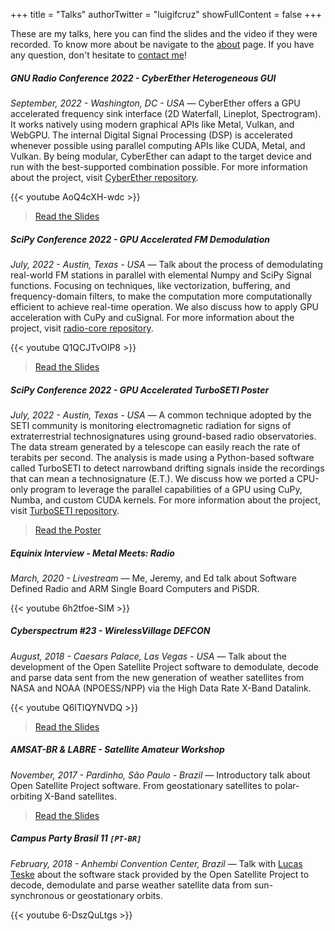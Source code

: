 +++
title = "Talks"
authorTwitter = "luigifcruz"
showFullContent = false
+++

These are my talks, here you can find the slides and the video if they were recorded. To know more about be navigate to the [about](/about) page. If you have any question, don't hesitate to [contact me](/contact)!

##### GNU Radio Conference 2022 - CyberEther Heterogeneous GUI
<cite>September, 2022 - Washington, DC - USA</cite> &mdash; CyberEther offers a GPU accelerated frequency sink interface (2D Waterfall, Lineplot, Spectrogram). It works natively using modern graphical APIs like Metal, Vulkan, and WebGPU. The internal Digital Signal Processing (DSP) is accelerated whenever possible using parallel computing APIs like CUDA, Metal, and Vulkan. By being modular, CyberEther can adapt to the target device and run with the best-supported combination possible. For more information about the project, visit [CyberEther repository](https://github.com/luigifcruz/CyberEther).

{{< youtube AoQ4cXH-wdc >}}

> [Read the Slides](/media/GNU_Radio_Conference_2022_CyberEther.pdf)

##### SciPy Conference 2022 - GPU Accelerated FM Demodulation
<cite>July, 2022 - Austin, Texas - USA</cite> &mdash; Talk about the process of demodulating real-world FM stations in parallel with elemental Numpy and SciPy Signal functions. Focusing on techniques, like vectorization, buffering, and frequency-domain filters, to make the computation more computationally efficient to achieve real-time operation. We also discuss how to apply GPU acceleration with CuPy and cuSignal. For more information about the project, visit [radio-core repository](https://github.com/luigifcruz/radio-core).

{{< youtube Q1QCJTvOlP8 >}}

> [Read the Slides](/media/SciPy_2022_Talk_Multiple_FM_Stations.pdf)

##### SciPy Conference 2022 - GPU Accelerated TurboSETI Poster 
<cite>July, 2022 - Austin, Texas - USA</cite> &mdash; A common technique adopted by the SETI community is monitoring electromagnetic radiation for signs of extraterrestrial technosignatures using ground-based radio observatories. The data stream generated by a telescope can easily reach the rate of terabits per second. The analysis is made using a Python-based software called TurboSETI to detect narrowband drifting signals inside the recordings that can mean a technosignature (E.T.). We discuss how we ported a CPU-only program to leverage the parallel capabilities of a GPU using CuPy, Numba, and custom CUDA kernels. For more information about the project, visit [TurboSETI repository](https://github.com/UCBerkeleySETI/turbo_seti).

> [Read the Poster](/media/SciPy_2022_Poster_TurboSETI.pdf)

##### Equinix Interview - Metal Meets: Radio
<cite>March, 2020 - Livestream</cite> &mdash; Me, Jeremy, and Ed talk about Software Defined Radio and ARM Single Board Computers and PiSDR.

{{< youtube 6h2tfoe-SIM >}}

##### Cyberspectrum #23 - WirelessVillage DEFCON
<cite>August, 2018 - Caesars Palace, Las Vegas - USA</cite> &mdash; Talk about the development of the Open Satellite Project software to demodulate, decode and parse data sent from the new generation of weather satellites from NASA and NOAA (NPOESS/NPP) via the High Data Rate X-Band Datalink.

{{< youtube Q6ITlQYNVDQ >}}

> [Read the Slides](/media/XBand_Satellites_Datalink.pdf)

##### AMSAT-BR & LABRE - Satellite Amateur Workshop
<cite>November, 2017 - Pardinho, São Paulo - Brazil</cite> &mdash; Introductory talk about Open Satellite Project software. From geostationary satellites to polar-orbiting X-Band satellites.

> [Read the Slides](/media/open_satellite_project_2nd_labre.pdf)

##### Campus Party Brasil 11 `[PT-BR]`
<cite>February, 2018 - Anhembi Convention Center, Brazil</cite> &mdash; Talk with [Lucas Teske](https://twitter.com/lucasteske) about the software stack provided by the Open Satellite Project to decode, demodulate and parse weather satellite data from sun-synchronous or geostationary orbits.

{{< youtube 6-DszQuLtgs >}}
